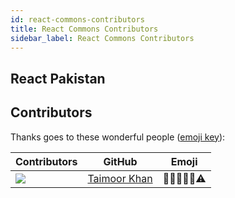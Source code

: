 ```yaml
---
id: react-commons-contributors
title: React Commons Contributors
sidebar_label: React Commons Contributors
---
```


## React Pakistan

## Contributors

Thanks goes to these wonderful people ([emoji key](https://github.com/kentcdodds/all-contributors#emoji-key)):

| Contributors        | GitHub           | Emoji  |
| ------------- |:-------------:|:-----:|
| <img src="https://avatars0.githubusercontent.com/u/27800340?s=150&v=4" /> | <a href="https://github.com/taimoormk">Taimoor Khan</a> | 🎨🤔🚧📆👀⚠️ |
